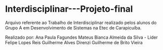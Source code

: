 # Interdisciplinar---Projeto-final

Arquivo referente ao Trabalho de Interdisciplinar realizado pelos alunos do Grupo A em Desenvolvimento de Sistemas na Etec de Carapicuíba.

Realizado por:
Ana Paula Fagundes Mateus
Bianca Almeida da Silva - Líder
Felipe Lopes Reis
Guilherme Alves Direnzi
Guilherme de Brito Vieira
